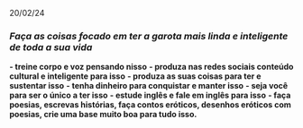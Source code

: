 20/02/24
### ***Faça as coisas focado em ter a garota mais linda e inteligente de toda a sua vida***
**- treine corpo e voz pensando nisso**
**- produza nas redes sociais conteúdo cultural e inteligente para isso**
**- produza as suas coisas para ter e sustentar isso**
**- tenha dinheiro para conquistar e manter isso**
**- seja você para ser o único a ter isso**
**- estude inglês e fale em inglês para isso**
**- faça poesias, escrevas histórias, faça contos eróticos, desenhos eróticos com poesias, crie uma base muito boa para tudo isso.**
